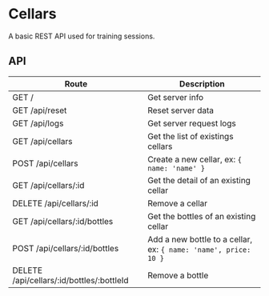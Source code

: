 # Cellars

A basic REST API used for training sessions.

## API

Route                                     | Description
------------------------------------------|------------------------------------
GET    /                                  | Get server info
GET    /api/reset                         | Reset server data
GET    /api/logs                          | Get server request logs
GET    /api/cellars                       | Get the list of existings cellars
POST   /api/cellars                       | Create a new cellar, ex: `{ name: 'name' }`
GET    /api/cellars/:id                   | Get the detail of an existing cellar
DELETE /api/cellars/:id                   | Remove a cellar
GET    /api/cellars/:id/bottles           | Get the bottles of an existing cellar
POST   /api/cellars/:id/bottles           | Add a new bottle to a cellar, ex: `{ name: 'name', price: 10 }`
DELETE /api/cellars/:id/bottles/:bottleId | Remove a bottle
